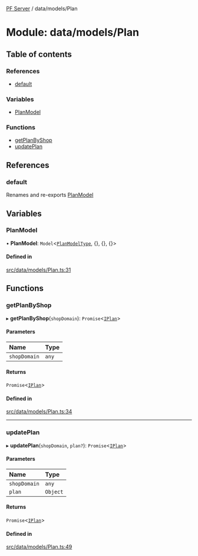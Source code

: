 [PF Server](../README.md) / data/models/Plan

# Module: data/models/Plan

## Table of contents

### References

- [default](data_models_Plan.md#default)

### Variables

- [PlanModel](data_models_Plan.md#planmodel)

### Functions

- [getPlanByShop](data_models_Plan.md#getplanbyshop)
- [updatePlan](data_models_Plan.md#updateplan)

## References

### default

Renames and re-exports [PlanModel](data_models_Plan.md#planmodel)

## Variables

### PlanModel

• **PlanModel**: `Model`<[`PlanModelType`](data_models_types.md#planmodeltype), {}, {}, {}\>

#### Defined in

[src/data/models/Plan.ts:31](https://bitbucket.org/bravebits/pfserver/src/83cf3bb/src/data/models/Plan.ts#lines-31)

## Functions

### getPlanByShop

▸ **getPlanByShop**(`shopDomain`): `Promise`<[`IPlan`](../interfaces/data_models_types.IPlan.md)\>

#### Parameters

| Name | Type |
| :------ | :------ |
| `shopDomain` | `any` |

#### Returns

`Promise`<[`IPlan`](../interfaces/data_models_types.IPlan.md)\>

#### Defined in

[src/data/models/Plan.ts:34](https://bitbucket.org/bravebits/pfserver/src/83cf3bb/src/data/models/Plan.ts#lines-34)

___

### updatePlan

▸ **updatePlan**(`shopDomain`, `plan?`): `Promise`<[`IPlan`](../interfaces/data_models_types.IPlan.md)\>

#### Parameters

| Name | Type |
| :------ | :------ |
| `shopDomain` | `any` |
| `plan` | `Object` |

#### Returns

`Promise`<[`IPlan`](../interfaces/data_models_types.IPlan.md)\>

#### Defined in

[src/data/models/Plan.ts:49](https://bitbucket.org/bravebits/pfserver/src/83cf3bb/src/data/models/Plan.ts#lines-49)
